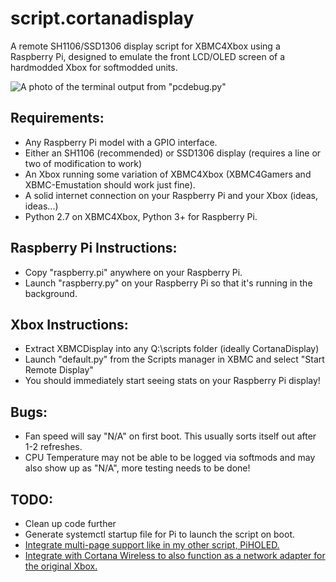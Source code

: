 # script.cortanadisplay
A remote SH1106/SSD1306 display script for XBMC4Xbox using a Raspberry Pi, designed to emulate the front LCD/OLED screen of a hardmodded Xbox for softmodded units.

![A photo of the terminal output from "pcdebug.py"](https://github.com/user-attachments/assets/00428aca-ef15-4568-93ac-5454f12cd350)


## Requirements:
- Any Raspberry Pi model with a GPIO interface.
- Either an SH1106 (recommended) or SSD1306 display (requires a line or two of modification to work)
- An Xbox running some variation of XBMC4Xbox (XBMC4Gamers and XBMC-Emustation should work just fine).
- A solid internet connection on your Raspberry Pi and your Xbox (ideas, ideas...)
- Python 2.7 on XBMC4Xbox, Python 3+ for Raspberry Pi.

## Raspberry Pi Instructions:
- Copy "raspberry.pi" anywhere on your Raspberry Pi.
- Launch "raspberry.py" on your Raspberry Pi so that it's running in the background.

## Xbox Instructions:
- Extract XBMCDisplay into any Q:\scripts folder (ideally CortanaDisplay)
- Launch "default.py" from the Scripts manager in XBMC and select "Start Remote Display"
- You should immediately start seeing stats on your Raspberry Pi display!

## Bugs:
- Fan speed will say "N/A" on first boot. This usually sorts itself out after 1-2 refreshes.
- CPU Temperature may not be able to be logged via softmods and may also show up as "N/A", more testing needs to be done! 

## TODO: 
- Clean up code further
- Generate systemctl startup file for Pi to launch the script on boot.
- [Integrate multi-page support like in my other script, PiHOLED.](https://github.com/faithvoid/PiHOLED)
- [Integrate with Cortana Wireless to also function as a network adapter for the original Xbox.](https://github.com/faithvoid/script.cortanawireless)
